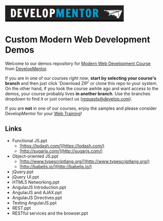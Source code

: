 [![Alt text](https://raw.githubusercontent.com/LearningLine/essential-swift-demos/master/images/dmlog.png)](https://develop.com)

Custom Modern Web Development Demos
===========

Welcome to our demos repository for 
[Modern Web Development Course](https://www.develop.com/training-course/modern-web-development-with-html5-mvc-web-api-angularjs-javascript-and-bootstrap) 
from [DevelopMentor](https://develop.com). 

If you are in one of our courses *right now*, **start by selecting your course's branch** and then just click 'Download ZIP' or clone this repo to your system. On the other hand, if you took the course awhile ago and want access to the demos, your course probably lives **in another branch**. Use the branches dropdown to find it or just contact us (requests@develop.com).

If you are **not** in one of our courses, enjoy the samples and please consider DevelopMentor for your [Web Training](https://www.develop.com/training-courses/web)!


## Links ##

- Functional JS.ppt
	- [https://lodash.com/](https://lodash.com/)
	- [http://sugarjs.com/](http://sugarjs.com/)
- Object-oriented JS.ppt
	- [http://www.typescriptlang.org/](http://www.typescriptlang.org/)
	- [http://babeljs.io/](http://babeljs.io/)
- jQuery.ppt
- jQuery UI.ppt
- HTML5 Networking.ppt
- AngularJS Introduction.ppt
- AngularJS and AJAX.ppt
- AngularJS Directives.ppt
- Testing AngularJS.ppt
- REST.ppt
- RESTful services and the browser.ppt
